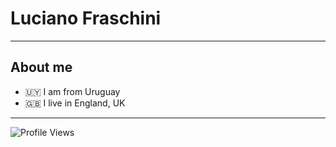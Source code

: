 # Luciano Fraschini
---
## About me
- 🇺🇾 I am from Uruguay
- 🇬🇧 I live in England, UK
---
![Profile Views](https://komarev.com/ghpvc/?username=LuciooF&color=blue)
